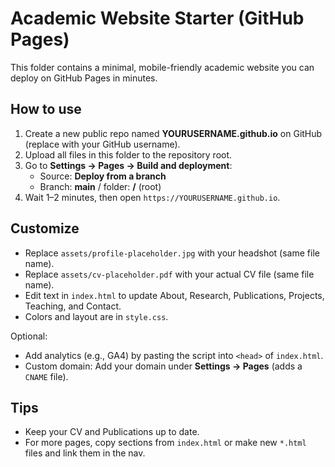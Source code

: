 
# Academic Website Starter (GitHub Pages)

This folder contains a minimal, mobile-friendly academic website you can deploy on GitHub Pages in minutes.

## How to use

1. Create a new public repo named **YOURUSERNAME.github.io** on GitHub (replace with your GitHub username).
2. Upload all files in this folder to the repository root.
3. Go to **Settings → Pages → Build and deployment**:
   - Source: **Deploy from a branch**
   - Branch: **main** / folder: **/** (root)
4. Wait 1–2 minutes, then open `https://YOURUSERNAME.github.io`.

## Customize

- Replace `assets/profile-placeholder.jpg` with your headshot (same file name).
- Replace `assets/cv-placeholder.pdf` with your actual CV file (same file name).
- Edit text in `index.html` to update About, Research, Publications, Projects, Teaching, and Contact.
- Colors and layout are in `style.css`.

Optional:
- Add analytics (e.g., GA4) by pasting the script into `<head>` of `index.html`.
- Custom domain: Add your domain under **Settings → Pages** (adds a `CNAME` file).

## Tips
- Keep your CV and Publications up to date.
- For more pages, copy sections from `index.html` or make new `*.html` files and link them in the nav.

